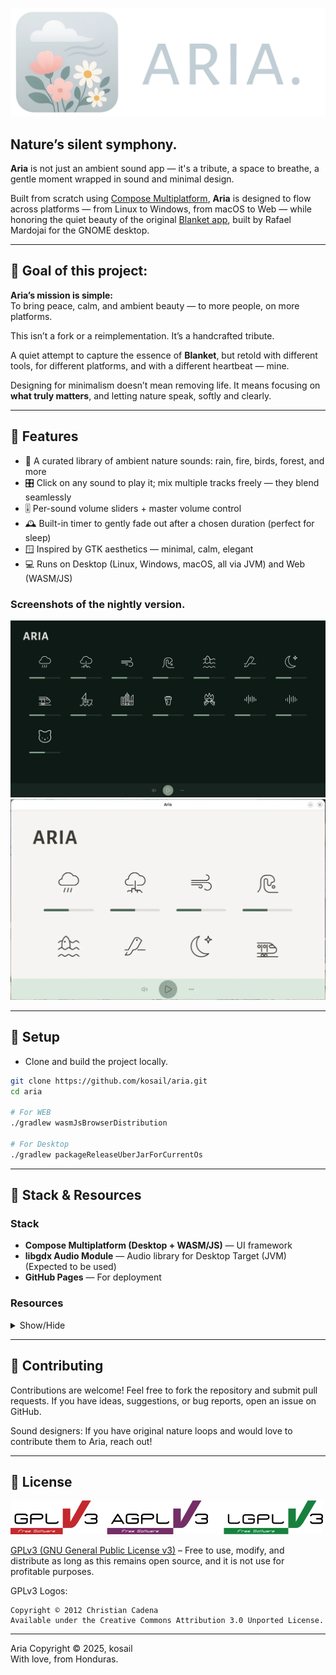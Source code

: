 ![Aria logo](repo_images/banner.webp)

Nature’s silent symphony.
---

**Aria** is not just an ambient sound app — it's a tribute, a space to breathe, a gentle moment wrapped in sound and minimal design.

Built from scratch using [Compose Multiplatform](https://github.com/JetBrains/compose-multiplatform), **Aria** is designed to flow across platforms — from Linux to Windows, from macOS to Web — while honoring the quiet beauty of the original [Blanket app](https://github.com/rafaelmardojai/blanket), built by Rafael Mardojai for the GNOME desktop.

---

## 🌺 Goal of this project:

**Aria’s mission is simple:**  
To bring peace, calm, and ambient beauty — to more people, on more platforms.

This isn’t a fork or a reimplementation. It’s a handcrafted tribute.

A quiet attempt to capture the essence of **Blanket**, but retold with different tools, for different platforms, and with a different heartbeat — mine.

Designing for minimalism doesn’t mean removing life. It means focusing on **what truly matters**, and letting nature speak, softly and clearly.

---

## 🌼 Features

- 🎵 A curated library of ambient nature sounds: rain, fire, birds, forest, and more
- 🎛️ Click on any sound to play it; mix multiple tracks freely — they blend seamlessly
- 🎚 Per-sound volume sliders + master volume control
- 🕰 Built-in timer to gently fade out after a chosen duration (perfect for sleep)
- 🪟 Inspired by GTK aesthetics — minimal, calm, elegant
- 💻 Runs on Desktop (Linux, Windows, macOS, all via JVM) and Web (WASM/JS)

### Screenshots of the nightly version.
![Nightly screenshot, dark mode](repo_images/screenshot.webp)
![Nightly screenshot, light mode](repo_images/screenshot2.webp)

---

## 🌻 Setup

- Clone and build the project locally.

```bash
git clone https://github.com/kosail/aria.git
cd aria

# For WEB
./gradlew wasmJsBrowserDistribution

# For Desktop
./gradlew packageReleaseUberJarForCurrentOs
```

---

## 🔧 Stack & Resources
### Stack
- **Compose Multiplatform (Desktop + WASM/JS)** — UI framework
- **libgdx Audio Module** — Audio library for Desktop Target (JVM) (Expected to be used) 
- **GitHub Pages** — For deployment

### Resources

<details>
<summary>Show/Hide</summary>

#### -> Icons
- [Original icons from Blanket, on GitHub](https://github.com/rafaelmardojai/blanket)
- [Lucide cat icon](https://lucide.dev)


#### -> Fonts
- Font used in the banner: [Alegreya Sans SC. Designed by Juan Pablo del Peral, Huerta Tipográfica. Available on Google Fonts](https://fonts.google.com/specimen/Alegreya+Sans+SC)
- Main font: [Alegreya Sans. Designed by Juan Pablo del Peral, Huerta Tipográfica. Available on Google Fonts](https://fonts.google.com/specimen/Alegreya+Sans)


#### -> Audios
- [Cat meow audio by DRAGON-STUDIO, on Pixabay](https://pixabay.com/es/sound-effects/cat-meow-321642/)
- All the audios (except for the above) are the original ones used in Blanket. To see more information about the authors and licensing, please check [SOUNDS_LICENSING](SOUNDS_LICENSING.md).

</details>

---

## 💐 Contributing
Contributions are welcome!
Feel free to fork the repository and submit pull requests.
If you have ideas, suggestions, or bug reports, open an issue on GitHub.

Sound designers: If you have original nature loops and would love to contribute them to Aria, reach out!

[//]: # (---)

[//]: # ()
[//]: # (## 🎒 What I learned from this project)

---

## 📜 License
![GPLv3 License logo. Copyright © 2012 Christian Cadena](repo_images/license-logos-by-christian-candena-GNU_GPLv3_License.webp)

[GPLv3 (GNU General Public License v3)](COPYING.txt) – Free to use, modify, and distribute as long as this remains open source, and it is not use for profitable purposes.

GPLv3 Logos:

    Copyright © 2012 Christian Cadena
    Available under the Creative Commons Attribution 3.0 Unported License.

---

Aria Copyright © 2025, kosail
<br>
With love, from Honduras.
